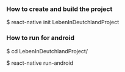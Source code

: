 ### How to create and build the project

$ react-native init LebenInDeutchlandProject


### How to run for android

$ cd LebenInDeutchlandProject/

$ react-native run-android

